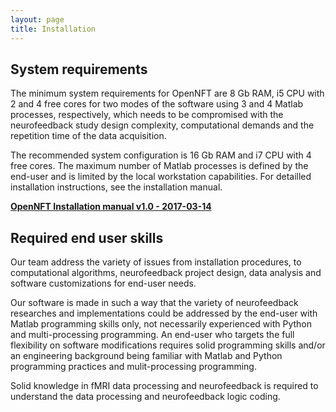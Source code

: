 ```yaml
---
layout: page
title: Installation
---
```


## System requirements

The minimum system requirements for OpenNFT are 8 Gb RAM, i5 CPU with 2 and 4 free cores for two modes of the software using 3 and 4 Matlab processes, respectively, which needs to be compromised with the neurofeedback study design complexity, computational demands and the repetition time of the data acquisition.

The recommended system configuration is 16 Gb RAM and i7 CPU with 4 free cores. The maximum number of Matlab processes is defined by the end-user and is limited by the local workstation capabilities. For detailled installation instructions, see the  installation manual.

**[OpenNFT Installation manual v1.0 - 2017-03-14](https://github.com/OpenNFT/opennft.github.io/blob/master/OpenNFT_Manual_v1.0_2017-03-14.pdf)**



## Required end user skills

Our team address the variety of issues from installation procedures, to computational algorithms, neurofeedback project design, data analysis and software customizations for end-user needs.

Our software is made in such a way that the variety of neurofeedback researches and implementations could be addressed by the end-user with Matlab programming skills only, not necessarily experienced with Python and multi-processing programming.
An end-user who targets the full flexibility on software modifications requires solid programming skills and/or an engineering background being familiar with Matlab and Python programming practices and mulit-processing programming.

Solid knowledge in fMRI data processing and neurofeedback is required to understand the data processing and neurofeedback logic coding.
